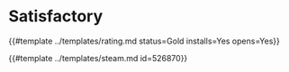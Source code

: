 # Satisfactory

{{#template ../templates/rating.md status=Gold installs=Yes opens=Yes}}

{{#template ../templates/steam.md id=526870}}